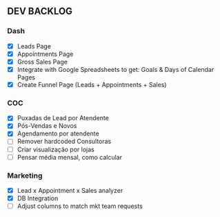 ## DEV BACKLOG
### Dash
- [x] Leads Page
- [x] Appointments Page
- [x] Gross Sales Page
- [x] Integrate with Google Spreadsheets to get: Goals & Days of Calendar Pages
- [x] Create Funnel Page (Leads + Appointments + Sales)

### COC
- [x] Puxadas de Lead por Atendente
- [x] Pós-Vendas e Novos
- [x] Agendamento por atendente
- [ ] Remover hardcoded Consultoras
- [ ] Criar visualização por lojas
- [ ] Pensar média mensal, como calcular

### Marketing
- [x] Lead x Appointment x Sales analyzer
- [x] DB Integration
- [ ] Adjust columns to match mkt team requests